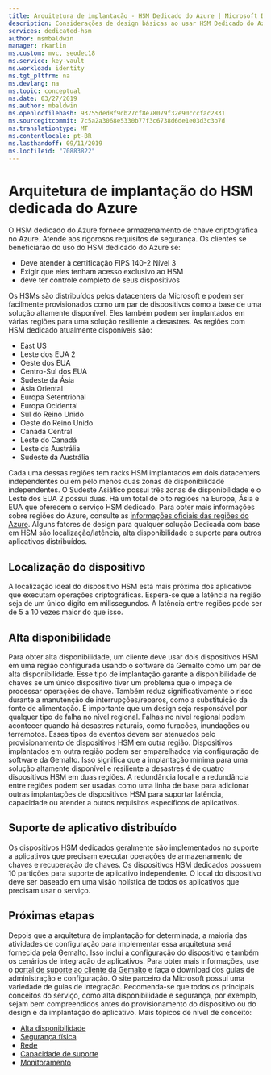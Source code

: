 ```yaml
---
title: Arquitetura de implantação - HSM Dedicado do Azure | Microsoft Docs
description: Considerações de design básicas ao usar HSM Dedicado do Azure como parte de uma arquitetura do aplicativo
services: dedicated-hsm
author: msmbaldwin
manager: rkarlin
ms.custom: mvc, seodec18
ms.service: key-vault
ms.workload: identity
ms.tgt_pltfrm: na
ms.devlang: na
ms.topic: conceptual
ms.date: 03/27/2019
ms.author: mbaldwin
ms.openlocfilehash: 93755ded8f9db27cf8e78079f32e90cccfac2831
ms.sourcegitcommit: 7c5a2a3068e5330b77f3c6738d6de1e03d3c3b7d
ms.translationtype: MT
ms.contentlocale: pt-BR
ms.lasthandoff: 09/11/2019
ms.locfileid: "70883822"
---
```

# <a name="azure-dedicated-hsm-deployment-architecture"></a>Arquitetura de implantação do HSM dedicada do Azure

O HSM dedicado do Azure fornece armazenamento de chave criptográfica no Azure. Atende aos rigorosos requisitos de segurança. Os clientes se beneficiarão do uso do HSM dedicado do Azure se:

* Deve atender à certificação FIPS 140-2 Nível 3
* Exigir que eles tenham acesso exclusivo ao HSM
* deve ter controle completo de seus dispositivos

Os HSMs são distribuídos pelos datacenters da Microsoft e podem ser facilmente provisionados como um par de dispositivos como a base de uma solução altamente disponível. Eles também podem ser implantados em várias regiões para uma solução resiliente a desastres. As regiões com HSM dedicado atualmente disponíveis são:

* East US
* Leste dos EUA 2
* Oeste dos EUA
* Centro-Sul dos EUA
* Sudeste da Ásia
* Ásia Oriental
* Europa Setentrional
* Europa Ocidental
* Sul do Reino Unido
* Oeste do Reino Unido
* Canadá Central
* Leste do Canadá
* Leste da Austrália
* Sudeste da Austrália

Cada uma dessas regiões tem racks HSM implantados em dois datacenters independentes ou em pelo menos duas zonas de disponibilidade independentes. O Sudeste Asiático possui três zonas de disponibilidade e o Leste dos EUA 2 possui duas. Há um total de oito regiões na Europa, Ásia e EUA que oferecem o serviço HSM dedicado. Para obter mais informações sobre regiões do Azure, consulte as [informações oficiais das regiões do Azure](https://azure.microsoft.com/global-infrastructure/regions/).
Alguns fatores de design para qualquer solução Dedicada com base em HSM são localização/latência, alta disponibilidade e suporte para outros aplicativos distribuídos.

## <a name="device-location"></a>Localização do dispositivo

A localização ideal do dispositivo HSM está mais próxima dos aplicativos que executam operações criptográficas. Espera-se que a latência na região seja de um único dígito em milissegundos. A latência entre regiões pode ser de 5 a 10 vezes maior do que isso.

## <a name="high-availability"></a>Alta disponibilidade

Para obter alta disponibilidade, um cliente deve usar dois dispositivos HSM em uma região configurada usando o software da Gemalto como um par de alta disponibilidade. Esse tipo de implantação garante a disponibilidade de chaves se um único dispositivo tiver um problema que o impeça de processar operações de chave. Também reduz significativamente o risco durante a manutenção de interrupções/reparos, como a substituição da fonte de alimentação. É importante que um design seja responsável por qualquer tipo de falha no nível regional. Falhas no nível regional podem acontecer quando há desastres naturais, como furacões, inundações ou terremotos. Esses tipos de eventos devem ser atenuados pelo provisionamento de dispositivos HSM em outra região. Dispositivos implantados em outra região podem ser emparelhados via configuração de software da Gemalto. Isso significa que a implantação mínima para uma solução altamente disponível e resiliente a desastres é de quatro dispositivos HSM em duas regiões. A redundância local e a redundância entre regiões podem ser usadas como uma linha de base para adicionar outras implantações de dispositivos HSM para suportar latência, capacidade ou atender a outros requisitos específicos de aplicativos.

## <a name="distributed-application-support"></a>Suporte de aplicativo distribuído

Os dispositivos HSM dedicados geralmente são implementados no suporte a aplicativos que precisam executar operações de armazenamento de chaves e recuperação de chaves. Os dispositivos HSM dedicados possuem 10 partições para suporte de aplicativo independente. O local do dispositivo deve ser baseado em uma visão holística de todos os aplicativos que precisam usar o serviço.

## <a name="next-steps"></a>Próximas etapas

Depois que a arquitetura de implantação for determinada, a maioria das atividades de configuração para implementar essa arquitetura será fornecida pela Gemalto. Isso inclui a configuração do dispositivo e também os cenários de integração de aplicativos. Para obter mais informações, use o [portal de suporte ao cliente da Gemalto](https://supportportal.gemalto.com/csm/) e faça o download dos guias de administração e configuração. O site parceiro da Microsoft possui uma variedade de guias de integração.
Recomenda-se que todos os principais conceitos do serviço, como alta disponibilidade e segurança, por exemplo, sejam bem compreendidos antes do provisionamento do dispositivo ou do design e da implantação do aplicativo.
Mais tópicos de nível de conceito:

* [Alta disponibilidade](high-availability.md)
* [Segurança física](physical-security.md)
* [Rede](networking.md)
* [Capacidade de suporte](supportability.md)
* [Monitoramento](monitoring.md)
